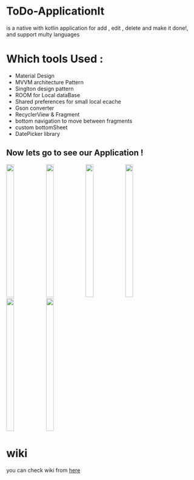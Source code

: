 # ToDo-ApplicationIt
is a native with kotlin application for add , edit , delete and make it done!, 
and support multy languages


# Which tools Used :
* Material Design
* MVVM architecture Pattern
* Singlton design pattern
* ROOM for Local dataBase
* Shared preferences for small local ecache
* Gson converter
* RecyclerView & Fragment
* bottom navigation to move between fragments
* custom bottomSheet
* DatePicker library
                       


## Now lets go to see our Application !

<div>
<img width="20%" height="350" src="https://user-images.githubusercontent.com/55314273/171661547-09fcb179-057b-4b84-9bbd-7ad55a08a4a5.png">
<img width="20%" height="350" src="https://user-images.githubusercontent.com/55314273/171661749-4f122537-a4f7-41a0-98ae-978086838527.png">
<img width="20%" height="350" src="https://user-images.githubusercontent.com/55314273/171662000-e3a141e2-f9e7-4993-be27-ae775a6f726d.png">
<img width="20%" height="350" src="https://user-images.githubusercontent.com/55314273/171662107-fc1c26cf-e77d-4011-8118-16605085e8b7.png">
<img width="20%" height="350" src="https://user-images.githubusercontent.com/55314273/171662187-1bd9e64b-0cef-4778-9da8-50e670fe22bc.png">                         
<img width="20%" height="350" src="https://user-images.githubusercontent.com/55314273/171662433-51bff954-2a29-4520-8ec8-507f47ad547c.png">                         

                         
                         
# wiki 
you can check wiki from [here](https://github.com/mariamrady92019/fihHuda/wiki) 
